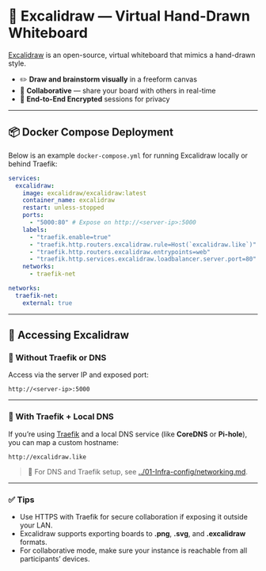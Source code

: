 # 🎨 Excalidraw — Virtual Hand-Drawn Whiteboard

[Excalidraw](https://github.com/excalidraw/excalidraw) is an open-source, virtual whiteboard that mimics a hand-drawn style.

- ✏️ **Draw and brainstorm visually** in a freeform canvas
- 🤝 **Collaborative** — share your board with others in real-time
- 🔐 **End-to-End Encrypted** sessions for privacy

---

## 📦 Docker Compose Deployment

Below is an example `docker-compose.yml` for running Excalidraw locally or behind Traefik:

```yaml
services:
  excalidraw:
    image: excalidraw/excalidraw:latest
    container_name: excalidraw
    restart: unless-stopped
    ports:
      - "5000:80" # Expose on http://<server-ip>:5000
    labels:
      - "traefik.enable=true"
      - "traefik.http.routers.excalidraw.rule=Host(`excalidraw.like`)"
      - "traefik.http.routers.excalidraw.entrypoints=web"
      - "traefik.http.services.excalidraw.loadbalancer.server.port=80"
    networks:
      - traefik-net

networks:
  traefik-net:
    external: true
```

---

## 🧭 Accessing Excalidraw

### 🔹 Without Traefik or DNS

Access via the server IP and exposed port:

```
http://<server-ip>:5000
```

---

### 🔹 With Traefik + Local DNS

If you’re using [Traefik](https://doc.traefik.io/traefik/) and a local DNS service (like **CoreDNS** or **Pi-hole**), you can map a custom hostname:

```
http://excalidraw.like
```

> 📌 For DNS and Traefik setup, see [../01-Infra-config/networking.md](../01-Infra-config/networking.md).

---

### ✅ Tips

- Use HTTPS with Traefik for secure collaboration if exposing it outside your LAN.
- Excalidraw supports exporting boards to **.png**, **.svg**, and **.excalidraw** formats.
- For collaborative mode, make sure your instance is reachable from all participants’ devices.
